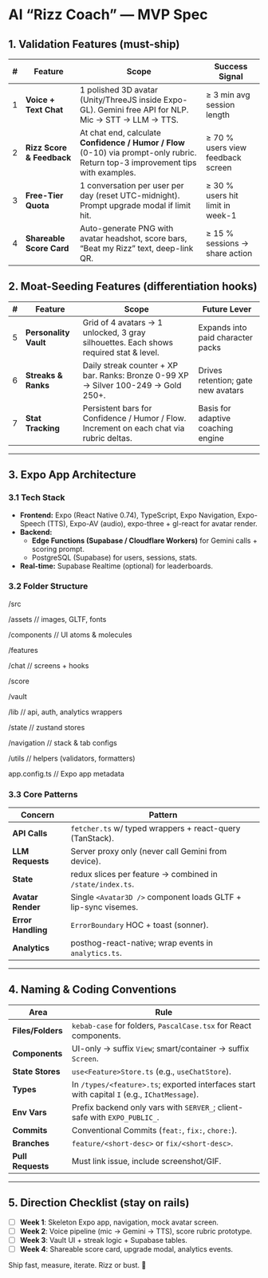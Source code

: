 # AI “Rizz Coach” — MVP Spec

## 1. Validation Features (must-ship)
| # | Feature | Scope | Success Signal |
|---|---------|-------|----------------|
| 1 | **Voice + Text Chat** | 1 polished 3D avatar (Unity/ThreeJS inside Expo-GL). Gemini free API for NLP. Mic → STT → LLM → TTS. | ≥ 3 min avg session length |
| 2 | **Rizz Score & Feedback** | At chat end, calculate **Confidence / Humor / Flow** (0-10) via prompt-only rubric. Return top-3 improvement tips with examples. | ≥ 70 % users view feedback screen |
| 3 | **Free-Tier Quota** | 1 conversation per user per day (reset UTC-midnight). Prompt upgrade modal if limit hit. | ≥ 30 % users hit limit in week-1 |
| 4 | **Shareable Score Card** | Auto-generate PNG with avatar headshot, score bars, “Beat my Rizz” text, deep-link QR. | ≥ 15 % sessions → share action |

## 2. Moat-Seeding Features (differentiation hooks)
| # | Feature | Scope | Future Lever |
|---|---------|-------|--------------|
| 5 | **Personality Vault** | Grid of 4 avatars → 1 unlocked, 3 gray silhouettes. Each shows required stat & level. | Expands into paid character packs |
| 6 | **Streaks & Ranks** | Daily streak counter + XP bar. Ranks: Bronze 0-99 XP → Silver 100-249 → Gold 250+. | Drives retention; gate new avatars |
| 7 | **Stat Tracking** | Persistent bars for Confidence / Humor / Flow. Increment on each chat via rubric deltas. | Basis for adaptive coaching engine |

---

## 3. Expo App Architecture

### 3.1 Tech Stack
- **Frontend:** Expo (React Native 0.74), TypeScript, Expo Navigation, Expo-Speech (TTS), Expo-AV (audio), expo-three + gl-react for avatar render.
- **Backend:**  
  - **Edge Functions (Supabase / Cloudflare Workers)** for Gemini calls + scoring prompt.  
  - PostgreSQL (Supabase) for users, sessions, stats.
- **Real-time:** Supabase Realtime (optional) for leaderboards.

### 3.2 Folder Structure
/src

/assets // images, GLTF, fonts

/components // UI atoms & molecules

/features

/chat // screens + hooks

/score

/vault

/lib // api, auth, analytics wrappers

/state // zustand stores

/navigation // stack & tab configs

/utils // helpers (validators, formatters)

app.config.ts // Expo app metadata

### 3.3 Core Patterns
| Concern | Pattern |
|---------|---------|
| **API Calls** | `fetcher.ts` w/ typed wrappers + react-query (TanStack). |
| **LLM Requests** | Server proxy only (never call Gemini from device). |
| **State** | redux slices per feature → combined in `/state/index.ts`. |
| **Avatar Render** | Single `<Avatar3D />` component loads GLTF + lip-sync visemes. |
| **Error Handling** | `ErrorBoundary` HOC + toast (sonner). |
| **Analytics** | posthog-react-native; wrap events in `analytics.ts`. |

---

## 4. Naming & Coding Conventions

| Area | Rule |
|------|------|
| **Files/Folders** | `kebab-case` for folders, `PascalCase.tsx` for React components. |
| **Components** | UI-only → suffix `View`; smart/container → suffix `Screen`. |
| **State Stores** | `use<Feature>Store.ts` (e.g., `useChatStore`). |
| **Types** | In `/types/<feature>.ts`; exported interfaces start with capital `I` (e.g., `IChatMessage`). |
| **Env Vars** | Prefix backend only vars with `SERVER_`; client-safe with `EXPO_PUBLIC_`. |
| **Commits** | Conventional Commits (`feat:`, `fix:`, `chore:`). |
| **Branches** | `feature/<short-desc>` or `fix/<short-desc>`. |
| **Pull Requests** | Must link issue, include screenshot/GIF. |

---

## 5. Direction Checklist (stay on rails)

- [ ] **Week 1**: Skeleton Expo app, navigation, mock avatar screen.
- [ ] **Week 2**: Voice pipeline (mic → Gemini → TTS), score rubric prototype.
- [ ] **Week 3**: Vault UI + streak logic + Supabase tables.
- [ ] **Week 4**: Shareable score card, upgrade modal, analytics events.

Ship fast, measure, iterate. Rizz or bust. 🚀
